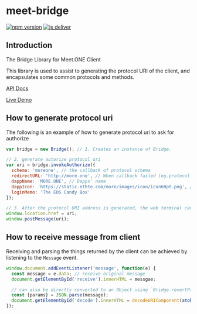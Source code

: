 # meet-bridge

[![npm version](https://badge.fury.io/js/meet-bridge.svg)](https://badge.fury.io/js/meet-bridge)
[![js deliver](https://data.jsdelivr.com/v1/package/npm/meet-bridge/badge)](https://www.jsdelivr.com/package/npm/meet-bridge)

## Introduction

The Bridge Library for Meet.ONE Client

This library is used to assist to generating the protocol URI of the client, and encapsulates some common protocols and methods.

[API Docs](https://meetone.gitlab.io/meet-bridge/)

[Live Demo](https://meet.one/test/index.html)

## How to generate protocol uri

The following is an example of how to generate protocol uri to ask for authorize

```js
var bridge = new Bridge(); // 1. Creates an instance of Bridge.

// 2. generate autorize protocol uri
var uri = bridge.invokeAuthorize({
  schema: 'moreone', // the callback of protocol schema
  redirectURL: 'http://more.one', // When callback failed (eg.protocol doesn't response) will redirect to URL(common like dapps' homepage)
  dappName: 'MORE.ONE', // Dapps' name
  dappIcon: 'https://static.ethte.com/more/images/icon/icon60pt.png', // Dapps' icon URL
  loginMemo: 'The EOS Candy Box'
});

// 3. After the protocol URI address is generated, the web terminal can communicate with the client through the following two calling methods.
window.location.href = uri;
window.postMessage(uri);
```

## How to receive message from client

Receiving and parsing the things returned by the client can be achieved by listening to the `Message` event.

```js
window.document.addEventListener('message', function(e) {
  const message = e.data; // receive original message
  document.getElementById('receive').innerHTML = messgae;

  // can also be directly converted to an Object using `Bridge.revertParamsToObject(params)`;
  const {params} = JSON.parse(message);
  document.getElementById('decode').innerHTML = decodeURIComponent(atob(params));
});
```